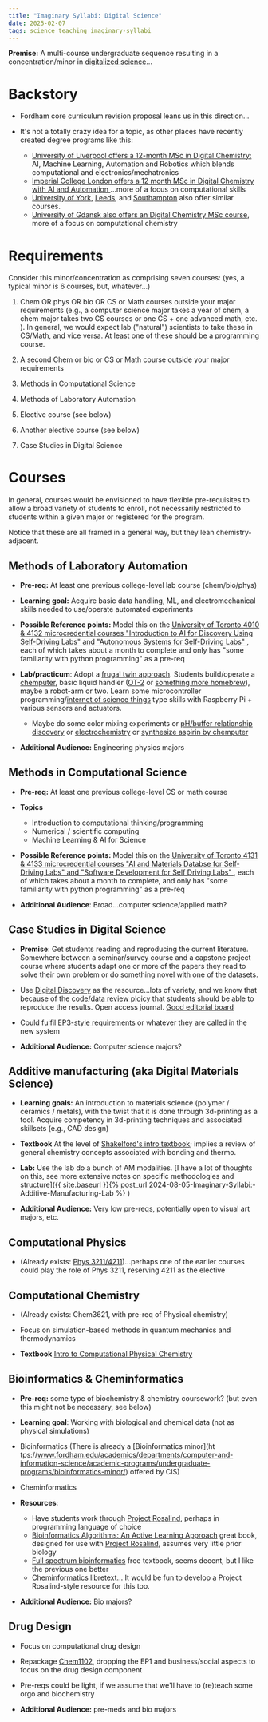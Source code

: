 ```yaml
---
title: "Imaginary Syllabi: Digital Science"
date: 2025-02-07
tags: science teaching imaginary-syllabi
---
```


**Premise:** A multi-course undergraduate sequence resulting in a concentration/minor in [digitalized science](https://doi.org/10.1039/D4DD00130C)...

# Backstory

- Fordham core curriculum revision proposal leans us in this direction...

- It's not a totally crazy idea for a topic, as other places have recently created degree programs like this:
    - [University of Liverpool offers a 12-month MSc in Digital Chemistry:](https://www.liverpool.ac.uk/courses/2025/digital-chemistry-msc) AI, Machine Learning, Automation and Robotics which blends computational and electronics/mechatronics
    - [Imperial College London offers a 12 month MSc in Digital Chemistry with AI and Automation ](https://www.imperial.ac.uk/study/courses/postgraduate-taught/digital-chemistry/#Default)...more of a focus on computational skills
    - [University of York](https://www.york.ac.uk/chemistry/research/digital-chemistry/), [Leeds](https://www.york.ac.uk/chemistry/research/digital-chemistry/), and [Southampton](https://www.southampton.ac.uk/courses/digital-chemistry-masters-msc) also offer similar courses. 
    - [University of Gdansk also offers an Digital Chemistry MSc course](https://digital.chem.ug.edu.pl/), more of a focus on computational chemistry

# Requirements

Consider this minor/concentration as comprising seven courses: (yes, a typical minor is 6 courses, but, whatever...)

1. Chem OR phys OR bio OR CS or Math courses outside your major requirements (e.g., a computer science major takes a year of chem, a chem major takes two CS courses or one CS + one advanced math, etc. ). In general, we would expect lab ("natural") scientists to take these in CS/Math, and vice versa. At least one of these should be a programming course.

2.  A second Chem  or bio or CS or Math course outside your major requirements

3. Methods in Computational Science

4. Methods of Laboratory Automation

5. Elective course (see below)

6. Another elective course (see below)

7. Case Studies in Digital Science



# Courses

In general, courses would be envisioned to have flexible pre-requisites to allow a broad variety of students to enroll, not necessarily restricted to students within a given major or registered for the program.  

Notice that these are all framed in a general way, but they lean chemistry-adjacent. 

## Methods of Laboratory Automation

- **Pre-req:** At least one previous college-level lab course (chem/bio/phys)

- **Learning goal:** Acquire basic data handling, ML, and electromechanical skills needed to use/operate automated experiments

- **Possible Reference points:** Model this on the [University of Toronto 4010 & 4132 microcredential courses  "Introduction to AI for Discovery Using Self-Driving Labs" and "Autonomous Systems for Self-Driving Labs" ](https://learn.utoronto.ca/programs-courses/certificates/autonomous-systems-discovery), each of which takes about a month to complete and only has "some familiarity with python programming" as a pre-req 

- **Lab/practicum**:  Adopt a [frugal twin approach](https://doi.org/10.1039/D3DD00223C).  Students build/operate a [chemputer](https://doi.org/10.1038/s41557-022-01016-w), basic liquid handler ([OT-2](https://opentrons.com/products/ot-2-robot) or [something more homebrew](https://doi.org/10.1016/j.slast.2024.100239)), maybe a robot-arm or two.  Learn some microcontroller programming/[internet of science things](https://chem.libretexts.org/Courses/Intercollegiate_Courses/Internet_of_Science_Things/1%3A_IOST_Modules) type skills with Raspberry Pi + various sensors and actuators.
    - Maybe do some color mixing experiments or [pH/buffer relationship discovery](https://link.springer.com/article/10.1557/s43577-022-00430-2) or [electrochemistry](https://pubs.rsc.org/en/content/articlehtml/2024/dd/d4dd00186a) or [synthesize aspirin by chemputer](https://pubs.acs.org/doi/10.1021/acs.jchemed.2c00503)

- **Additional Audience:**  Engineering physics majors

## Methods in Computational Science

- **Pre-req:** At least one previous college-level CS or math course 

- **Topics**
    - Introduction to computational thinking/programming
    - Numerical / scientific computing 
    - Machine Learning & AI for Science

- **Possible Reference points:** Model this on the [University of Toronto 4131 & 4133 microcredential courses  "AI and Materials Databse for Self-Driving Labs" and "Software Development for Self Driving Labs" ](https://learn.utoronto.ca/programs-courses/certificates/autonomous-systems-discovery), each of which takes about a month to complete, and only has "some familiarity with python programming" as a pre-req 

- **Additional Audience**: Broad...computer science/applied math?

## Case Studies in Digital Science

- **Premise**: Get students reading and reproducing the current literature.  Somewhere between a seminar/survey course and a capstone project course where students adapt one or more of the papers they read to solve their own problem or do something novel with one of the datasets.

- Use [Digital Discovery](https://pubs.rsc.org/en/journals/journalissues/dd#!recentarticles&adv) as the resource...lots of variety, and we know that because of the [code/data review ploicy](https://www.rsc.org/journals-books-databases/about-journals/digital-discovery#guidelines-dd) that students should be able to reproduce the results. Open access journal.  [Good editorial board](https://www.rsc.org/journals-books-databases/about-journals/digital-discovery/#team)

- Could fulfil [EP3-style requirements](https://bulletin.fordham.edu/undergraduate/fordham-college-core-curriculum/distributive-requirements/#text) or whatever they are called in the new system

- **Additional Audience:**  Computer science majors?

## Additive manufacturing (aka Digital Materials Science)

- **Learning goals:** An introduction to materials science (polymer / ceramics / metals), with the twist that it is done through 3d-printing as a tool.  Acquire competency in 3d-printing techniques and associated skillsets (e.g., CAD design)

- **Textbook** At the level of [Shakelford's intro textbook]((https://amzn.to/3JNUFbz) ); implies a review of general chemistry concepts associated with bonding and thermo.

- **Lab:** Use the lab do a bunch of AM modalities.  [I have a lot of thoughts on this, see more extensive notes on specific methodologies and structure]({{ site.baseurl }}{% post_url 2024-08-05-Imaginary-Syllabi:-Additive-Manufacturing-Lab %} )  

- **Additional Audience:**  Very low pre-reqs, potentially open to visual art majors, etc. 

## Computational Physics 

- (Already exists: [Phys 3211/4211](https://bulletin.fordham.edu/courses/phys/))...perhaps one of the earlier courses could play the role of Phys 3211, reserving 4211 as the elective 


## Computational Chemistry 

- (Already exists: Chem3621, with pre-req of Physical chemistry)

- Focus on simulation-based methods in quantum mechanics and thermodynamics 

- **Textbook** [Intro to Computational Physical Chemistry](https://uscibooks.aip.org/books/introduction-to-computational-physical-chemistry/) 

## Bioinformatics & Cheminformatics

- **Pre-req:**  some type of biochemistry & chemistry coursework? (but even this might not be necessary, see below)

- **Learning goal**: Working with biological and chemical data (not as physical simulations)

- Bioinformatics (There is already a [Bioinformatics minor](ht tps://www.fordham.edu/academics/departments/computer-and-information-science/academic-programs/undergraduate-programs/bioinformatics-minor/) offered by CIS)
- Cheminformatics 

- **Resources**:
    - Have students work through [Project Rosalind](https://rosalind.info/problems/locations/), perhaps in programming language of choice 
    - [Bioinformatics Algorithms: An Active Learning Approach](https://www.bioinformaticsalgorithms.org/) great book, designed for use with [Project Rosalind](https://rosalind.info/problems/locations/), assumes very little prior biology 
    - [Full spectrum bioinformatics](https://github.com/zaneveld/full_spectrum_bioinformatics) free textbook, seems decent, but I like the previous one better
    - [Cheminformatics libretext](https://chem.libretexts.org/Courses/Intercollegiate_Courses/Cheminformatics )... It would be fun to develop a Project Rosalind-style resource for this too.

- **Additional Audience:**  Bio majors? 

## Drug Design 

- Focus on computational drug design
- Repackage [Chem1102](https://bulletin.fordham.edu/courses/chem/), dropping the EP1 and business/social aspects to focus on the drug design component
- Pre-reqs could be light, if we assume that we'll have to (re)teach some orgo and biochemistry

- **Additional Audience:**  pre-meds and bio majors
